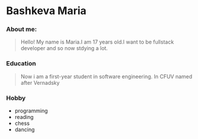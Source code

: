 # **Bashkeva Maria** 
### **About me:**
>Hello! My name is Maria.I am 17 years old.I want to be fullstack developer and so now stdying a lot.

### **Education**
> Now i am a first-year student in software engineering. In CFUV named after Vernadsky 

### **Hobby**
* programming
* reading
* chess
* dancing



